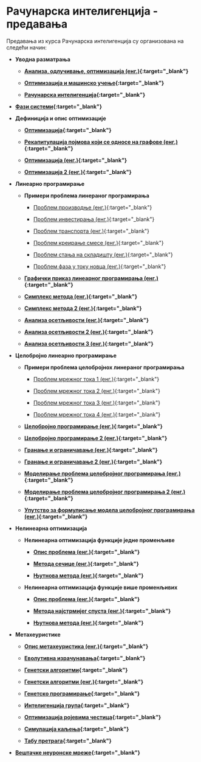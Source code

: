 # Рачунарска интелигенција - предавања

Предавања из курса Рачунарска интелигенција су организована на следећи начин:

- **Уводна разматрања**

  - **[Анализа, одлучивање, оптимизација (енг.)](prezentacije/01-uvod/01_uvod_eng.pdf){:target="_blank"}**

  - **[Оптимизација и машинско учење](prezentacije/01-uvod/02-optimizacija-i-masinsko-ucenje.pdf){:target="_blank"}**

  - **[Рачунарска интелигенција](prezentacije/01-uvod/03-uvod-u-racunarsku-inteligenciju.pdf){:target="_blank"}**

- **[Фази системи](prezentacije/02-fazi-sistemi/01-fazi-sistemi.pdf){:target="_blank"}**

- **Дефиниција и опис оптимизације**

  - **[Оптимизација](prezentacije/03-optimizacija/01-optimizacija-uvod.pdf){:target="_blank"}**

  - **[Рекaпитулација појмова који се односе на графове (енг.)](prezentacije/03-optimizacija/02-grafovi-uvod-eng.pdf){:target="_blank"}**

  - **[Оптимизација (енг.)](prezentacije/03-optimizacija/03-optimizacija-uvod-1-eng.pdf){:target="_blank"}**

  - **[Оптимизација 2 (енг.)](prezentacije/03-optimizacija/04-optimizacija-uvod-2-eng.pdf){:target="_blank"}**

- **Линеарно програмирање**

  - **Примери проблема линераног програмирања**

    - [Проблем производње (енг.)](prezentacije/04-linearno-i-celobrojno-programiranje/04-01-linearno-programiranje/01-linearno-programiranje-proizvodnja-primer-eng.pdf){:target="_blank"}

    - [Проблем инвестирања (енг.)](prezentacije/04-linearno-i-celobrojno-programiranje/04-01-linearno-programiranje/02-linearno-programiranje-investirranje-primer-eng.pdf){:target="_blank"}

    - [Проблем транспорта (енг.)](prezentacije/04-linearno-i-celobrojno-programiranje/04-01-linearno-programiranje/03-linearno-programiranje-transport-primer-eng.pdf){:target="_blank"}

    - [Проблем креирање смесе (енг.)](prezentacije/04-linearno-i-celobrojno-programiranje/04-01-linearno-programiranje/04-linearno-programiranje-mesanje-primer-eng.pdf){:target="_blank"}
  
    - [Проблем стања на складишту (енг.)](prezentacije/04-linearno-i-celobrojno-programiranje/04-01-linearno-programiranje/05-linearno-programiranje-skladiste-primer-eng.pdf){:target="_blank"}
  
    - [Проблем фаза у току новца (енг.)](prezentacije/04-linearno-i-celobrojno-programiranje/04-01-linearno-programiranje/06-linearno-programiranje-faze-toka-novca-primer-eng.pdf){:target="_blank"}

  - **[Графички приказ линеарног програмирања (енг.)](prezentacije/04-linearno-i-celobrojno-programiranje/04-01-linearno-programiranje/07-linearno-programiranje-graficko-eng-gur.pdf){:target="_blank"}**

  - **[Симплекс метода (енг.)](prezentacije/04-linearno-i-celobrojno-programiranje/04-01-linearno-programiranje/08-simpleks-metoda-eng.pdf){:target="_blank"}**

  - **[Симплекс метода 2 (енг.)](prezentacije/04-linearno-i-celobrojno-programiranje/04-01-linearno-programiranje/08-simpleks-metoda-eng-gur.pdf){:target="_blank"}**

  - **[Анализа осетљивости (енг.)](prezentacije/04-linearno-i-celobrojno-programiranje/04-01-linearno-programiranje/09-analiza-osetljivosti-1-eng.pdf){:target="_blank"}**

  - **[Анализа осетљивости 2 (енг.)](prezentacije/04-linearno-i-celobrojno-programiranje/04-01-linearno-programiranje/10-analiza-osetljivosti-2-eng.pdf){:target="_blank"}**

  - **[Анализа осетљивости 3 (енг.)](prezentacije/04-linearno-i-celobrojno-programiranje/04-01-linearno-programiranje/10-analiza-osetljivosti-2-eng-gur.pdf){:target="_blank"}**

- **Целобројно линеарно програмирање**

  - **Примери проблема целобројнох линераног програмирања**

    - [Проблем мрежног тока 1 (енг.)](prezentacije/04-linearno-i-celobrojno-programiranje/04-02-celobrojno-programiranje/04-mezni-tok-primer-1-eng.pdf){:target="_blank"}

    - [Проблем мрежног тока 2 (енг.)](prezentacije/04-linearno-i-celobrojno-programiranje/04-02-celobrojno-programiranje/05-mrezni-tok-primer-2-eng.pdf){:target="_blank"}

    - [Проблем мрежног тока 3 (енг.)](prezentacije/04-linearno-i-celobrojno-programiranje/04-02-celobrojno-programiranje/06-merzni-tok-primer-3-eng.pdf){:target="_blank"}

    - [Проблем мрежног тока 4 (енг.)](prezentacije/04-linearno-i-celobrojno-programiranje/04-02-celobrojno-programiranje/07-merzni-tok-primer-4-eng.pdf){:target="_blank"}

  - **[Целобројно програмирање (енг.)](prezentacije/04-linearno-i-celobrojno-programiranje/04-02-celobrojno-programiranje/01-celobrojno-programiranje-eng.pdf){:target="_blank"}**

  - **[Целобројно програмирање 2 (енг.)](prezentacije/04-linearno-i-celobrojno-programiranje/04-02-celobrojno-programiranje/01-celobrojno-programiranje-eng-mit.pdf){:target="_blank"}**

  - **[Гранање и ограничавање (енг.)](prezentacije/04-linearno-i-celobrojno-programiranje/04-02-celobrojno-programiranje/02-grananje-i-ogranicavanje-eng.pdf){:target="_blank"}**

  - **[Гранање и ограничавање 2 (енг.)](prezentacije/04-linearno-i-celobrojno-programiranje/04-02-celobrojno-programiranje/02-grananje-i-ogranicavanje-i-lr-eng-mit.pdf){:target="_blank"}**

  - **[Моделирање проблема целобројног програмирања (енг.)](prezentacije/04-linearno-i-celobrojno-programiranje/04-02-celobrojno-programiranje/08-razni-problemi-celobrojnog-programiranja-eng.pdf){:target="_blank"}**

  - **[Моделирање проблема целобројног програмирања 2 (енг.)](prezentacije/04-linearno-i-celobrojno-programiranje/04-02-celobrojno-programiranje/08-razni-problemi-celobrojnog-programiranja-eng-mit.pdf){:target="_blank"}**

  - **[Упутство за формулисање модела целобројног програмирања (енг.)](prezentacije/04-linearno-i-celobrojno-programiranje/04-02-celobrojno-programiranje/09-uputstvo-za-formulisanje-ilp-modela-eng.pdf){:target="_blank"}**

- **Нелинеарна оптимизација**

  - **Нелинеарна оптимизација функције једне променљиве**
  
    - **[Опис проблема (енг.)](prezentacije/05-nelinearna-optimizacija/05-01-univarijabilna-nelinearna-optimizacija/01-nelinearna-optimizacija-uvod-eng.pdf){:target="_blank"}**

    - **[Метода сечице (енг.)](prezentacije/05-nelinearna-optimizacija/05-01-univarijabilna-nelinearna-optimizacija/02-nelinearna-optimizacija-secica-eng%20.pdf){:target="_blank"}**

    - **[Њутнова метода (енг.)](prezentacije/05-nelinearna-optimizacija/05-01-univarijabilna-nelinearna-optimizacija/03-nelinearna-optimizacija-njutn-eng.pdf){:target="_blank"}**

  - **Нелинеарна оптимизација функције више променљивих**
  
    - **[Опис проблема (енг.)](prezentacije/05-nelinearna-optimizacija/05-02-multivarijabilna-nelinearna-optimizacija/01-nelinearna-optimizacija-uvod-eng.pdf){:target="_blank"}**

    - **[Метода најстрмијег спуста (енг.)](prezentacije/05-nelinearna-optimizacija/05-02-multivarijabilna-nelinearna-optimizacija/02-nelinearna-optimizacija-najstrmiji-spust-eng%20.pdf){:target="_blank"}**

    - **[Њутнова метода (енг.)](prezentacije/05-nelinearna-optimizacija/05-02-multivarijabilna-nelinearna-optimizacija/03-nelinearna-optimizacija-njutn-eng.pdf){:target="_blank"}**

- **Метахеуристике**

  - **[Опис метахеуристика (енг.)](prezentacije/06-metaheuristike/01-metaheuristike-eng.pdf){:target="_blank"}**

  - **[Еволутивна израчунавања](prezentacije/06-metaheuristike/02-evolutivna-izracunavanja.pdf){:target="_blank"}**

  - **[Генетски алгоритми](prezentacije/06-metaheuristike/03-genetski-algoritmi.pdf){:target="_blank"}**

  - **[Генетски алгоритми (енг.)](prezentacije/06-metaheuristike/03-genettski-algoritmi-eng.pdf){:target="_blank"}**

  - **[Генетско програмирање](prezentacije/06-metaheuristike/04-genetsko-programiranje.pdf){:target="_blank"}**

  - **[Интелигенција група](prezentacije/06-metaheuristike/05-inteligencija-grupa.pdf){:target="_blank"}**

  - **[Оптимизација ројевима честица](prezentacije/06-metaheuristike/06-optimizacija-rojevima-cestica.pdf){:target="_blank"}**

  - **[Симулација каљења](prezentacije/06-metaheuristike/07-simulacija-kaljenja-eng.pdf){:target="_blank"}**

  - **[Табу претрага](prezentacije/06-metaheuristike/08-tabu-pretraga-eng.pdf){:target="_blank"}**

- **[Вештачке неуронске мреже](prezentacije/07-vestacke-neuronske-mreze/01-vestacke-neuronske-mreze.pdf){:target="_blank"}**
